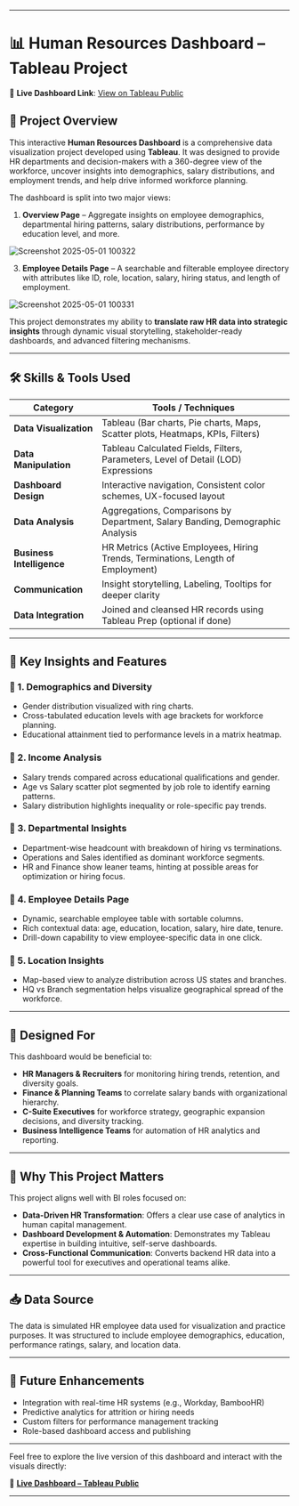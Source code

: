 
---

# 📊 Human Resources Dashboard – Tableau Project

🔗 **Live Dashboard Link**: <a href="(https://public.tableau.com/views/HRDashboard_17456854874820/HRDetails?:language=en-US&publish=yes&:sid=&:redirect=auth&:display_count=n&:origin=viz_share_link)" target="_blank">View on Tableau Public</a>

## 🧩 Project Overview

This interactive **Human Resources Dashboard** is a comprehensive data visualization project developed using **Tableau**. It was designed to provide HR departments and decision-makers with a 360-degree view of the workforce, uncover insights into demographics, salary distributions, and employment trends, and help drive informed workforce planning.

The dashboard is split into two major views:

1. **Overview Page** – Aggregate insights on employee demographics, departmental hiring patterns, salary distributions, performance by education level, and more.

![Screenshot 2025-05-01 100322](https://github.com/user-attachments/assets/632aa987-b6f3-47d3-8e65-6c4b4c84d0e5)
   
3. **Employee Details Page** – A searchable and filterable employee directory with attributes like ID, role, location, salary, hiring status, and length of employment.

![Screenshot 2025-05-01 100331](https://github.com/user-attachments/assets/6b8b1693-9fe5-4233-a626-c90c8e5a9b96)

This project demonstrates my ability to **translate raw HR data into strategic insights** through dynamic visual storytelling, stakeholder-ready dashboards, and advanced filtering mechanisms.

---

## 🛠 Skills & Tools Used

| Category            | Tools / Techniques                                   |
|---------------------|------------------------------------------------------|
| **Data Visualization** | Tableau (Bar charts, Pie charts, Maps, Scatter plots, Heatmaps, KPIs, Filters) |
| **Data Manipulation** | Tableau Calculated Fields, Filters, Parameters, Level of Detail (LOD) Expressions |
| **Dashboard Design** | Interactive navigation, Consistent color schemes, UX-focused layout |
| **Data Analysis**     | Aggregations, Comparisons by Department, Salary Banding, Demographic Analysis |
| **Business Intelligence** | HR Metrics (Active Employees, Hiring Trends, Terminations, Length of Employment) |
| **Communication**    | Insight storytelling, Labeling, Tooltips for deeper clarity |
| **Data Integration** | Joined and cleansed HR records using Tableau Prep (optional if done) |

---

## 🎯 Key Insights and Features

### 🔹 1. **Demographics and Diversity**
- Gender distribution visualized with ring charts.
- Cross-tabulated education levels with age brackets for workforce planning.
- Educational attainment tied to performance levels in a matrix heatmap.

### 🔹 2. **Income Analysis**
- Salary trends compared across educational qualifications and gender.
- Age vs Salary scatter plot segmented by job role to identify earning patterns.
- Salary distribution highlights inequality or role-specific pay trends.

### 🔹 3. **Departmental Insights**
- Department-wise headcount with breakdown of hiring vs terminations.
- Operations and Sales identified as dominant workforce segments.
- HR and Finance show leaner teams, hinting at possible areas for optimization or hiring focus.

### 🔹 4. **Employee Details Page**
- Dynamic, searchable employee table with sortable columns.
- Rich contextual data: age, education, location, salary, hire date, tenure.
- Drill-down capability to view employee-specific data in one click.

### 🔹 5. **Location Insights**
- Map-based view to analyze distribution across US states and branches.
- HQ vs Branch segmentation helps visualize geographical spread of the workforce.

---

## 👥 Designed For

This dashboard would be beneficial to:

- **HR Managers & Recruiters** for monitoring hiring trends, retention, and diversity goals.
- **Finance & Planning Teams** to correlate salary bands with organizational hierarchy.
- **C-Suite Executives** for workforce strategy, geographic expansion decisions, and diversity tracking.
- **Business Intelligence Teams** for automation of HR analytics and reporting.

---

## 📌 Why This Project Matters

This project aligns well with BI roles focused on:

- **Data-Driven HR Transformation**: Offers a clear use case of analytics in human capital management.
- **Dashboard Development & Automation**: Demonstrates my Tableau expertise in building intuitive, self-serve dashboards.
- **Cross-Functional Communication**: Converts backend HR data into a powerful tool for executives and operational teams alike.

---

## 📥 Data Source

The data is simulated HR employee data used for visualization and practice purposes. It was structured to include employee demographics, education, performance ratings, salary, and location data.

---

## 🚀 Future Enhancements

- Integration with real-time HR systems (e.g., Workday, BambooHR)
- Predictive analytics for attrition or hiring needs
- Custom filters for performance management tracking
- Role-based dashboard access and publishing

---

Feel free to explore the live version of this dashboard and interact with the visuals directly:

🔗 **[Live Dashboard – Tableau Public](https://public.tableau.com/views/HRDashboard_17456854874820/HRDetails?:language=en-US&publish=yes&:sid=&:redirect=auth&:display_count=n&:origin=viz_share_link)**

---

